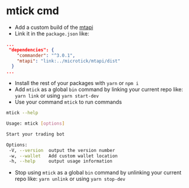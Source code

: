 # mtick cmd

 * Add a custom build of the [mtapi](https://gitlab.com/microtick/mtapi)
 * Link it in the `package.json` like:
```JSON
...
 "dependencies": {
    "commander": "^3.0.1",
    "mtapi": "link:../microtick/mtapi/dist"
  }
...
```
 * Install the rest of your packages with `yarn` or `npm i`
 * Add `mtick` as a global `bin` command by linking your current repo like: `yarn link` or using `yarn start-dev`
 * Use your command `mtick` to run commands
 ```bash
mtick --help

Usage: mtick [options]

Start your trading bot

Options:
  -V, --version  output the version number
  -w, --wallet   Add custom wallet location
  -h, --help     output usage information
 ```
 * Stop using `mtick` as a global `bin` command by unlinking your current repo like: `yarn unlink` or using `yarn stop-dev`
